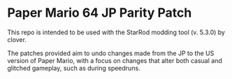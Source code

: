 # Paper Mario 64 JP Parity Patch

This repo is intended to be used with the StarRod modding tool (v. 5.3.0) by clover.

The patches provided aim to undo changes made from the JP to the US version of Paper Mario, with a focus on changes that alter both casual and glitched gameplay, such as during speedruns.
